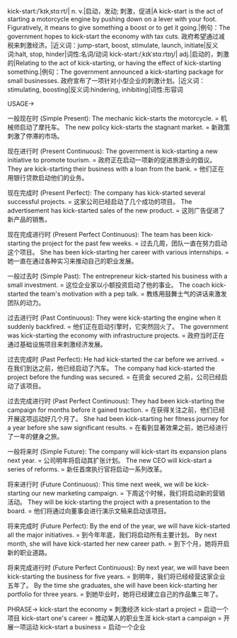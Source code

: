 kick-start:/ˈkɪkˌstɑːrt/| n. v.|启动，发动; 刺激，促进|A kick-start is the act of starting a motorcycle engine by pushing down on a lever with your foot. Figuratively, it means to give something a boost or to get it going.|例句：The government hopes to kick-start the economy with tax cuts. 政府希望通过减税来刺激经济。|近义词：jump-start, boost, stimulate, launch, initiate|反义词:halt, stop, hinder|词性:名词/动词
kick-start:/ˌkɪkˈstɑːrtɪŋ/| adj.|启动的，刺激的|Relating to the act of kick-starting, or having the effect of kick-starting something.|例句：The government announced a kick-starting package for small businesses. 政府宣布了一项针对小型企业的刺激计划。|近义词：stimulating, boosting|反义词:hindering, inhibiting|词性:形容词


USAGE->

一般现在时 (Simple Present):
The mechanic kick-starts the motorcycle. = 机械师启动了摩托车。
The new policy kick-starts the stagnant market. = 新政策刺激了停滞的市场。

现在进行时 (Present Continuous):
The government is kick-starting a new initiative to promote tourism. = 政府正在启动一项新的促进旅游业的倡议。
They are kick-starting their business with a loan from the bank. = 他们正在用银行贷款启动他们的业务。


现在完成时 (Present Perfect):
The company has kick-started several successful projects. = 这家公司已经启动了几个成功的项目。
The advertisement has kick-started sales of the new product. = 这则广告促进了新产品的销售。

现在完成进行时 (Present Perfect Continuous):
The team has been kick-starting the project for the past few weeks. =  过去几周，团队一直在努力启动这个项目。
She has been kick-starting her career with various internships. = 她一直在通过各种实习来推动自己的职业发展。

一般过去时 (Simple Past):
The entrepreneur kick-started his business with a small investment. = 这位企业家以小额投资启动了他的事业。
The coach kick-started the team's motivation with a pep talk. = 教练用鼓舞士气的讲话来激发团队的动力。

过去进行时 (Past Continuous):
They were kick-starting the engine when it suddenly backfired. = 他们正在启动引擎时，它突然回火了。
The government was kick-starting the economy with infrastructure projects. = 政府当时正在通过基础设施项目来刺激经济发展。

过去完成时 (Past Perfect):
He had kick-started the car before we arrived. = 在我们到达之前，他已经启动了汽车。
The company had kick-started the project before the funding was secured. = 在资金 secured 之前，公司已经启动了该项目。


过去完成进行时 (Past Perfect Continuous):
They had been kick-starting the campaign for months before it gained traction. = 在获得关注之前，他们已经开展这项运动好几个月了。
She had been kick-starting her fitness journey for a year before she saw significant results. = 在看到显著效果之前，她已经进行了一年的健身之旅。

一般将来时 (Simple Future):
The company will kick-start its expansion plans next year. = 公司明年将启动其扩张计划。
The new CEO will kick-start a series of reforms. = 新任首席执行官将启动一系列改革。

将来进行时 (Future Continuous):
This time next week, we will be kick-starting our new marketing campaign. = 下周这个时候，我们将启动新的营销活动。
They will be kick-starting the project with a presentation to the board. = 他们将通过向董事会进行演示文稿来启动该项目。

将来完成时 (Future Perfect):
By the end of the year, we will have kick-started all the major initiatives. = 到今年年底，我们将启动所有主要计划。
By next month, she will have kick-started her new career path. = 到下个月，她将开启新的职业道路。

将来完成进行时 (Future Perfect Continuous):
By next year, we will have been kick-starting the business for five years. = 到明年，我们将已经经营这家企业五年了。
By the time she graduates, she will have been kick-starting her portfolio for three years. = 到她毕业时，她将已经建立自己的作品集三年了。


PHRASE->
kick-start the economy = 刺激经济
kick-start a project = 启动一个项目
kick-start one's career = 推动某人的职业生涯
kick-start a campaign = 开展一项运动
kick-start a business = 启动一个企业
